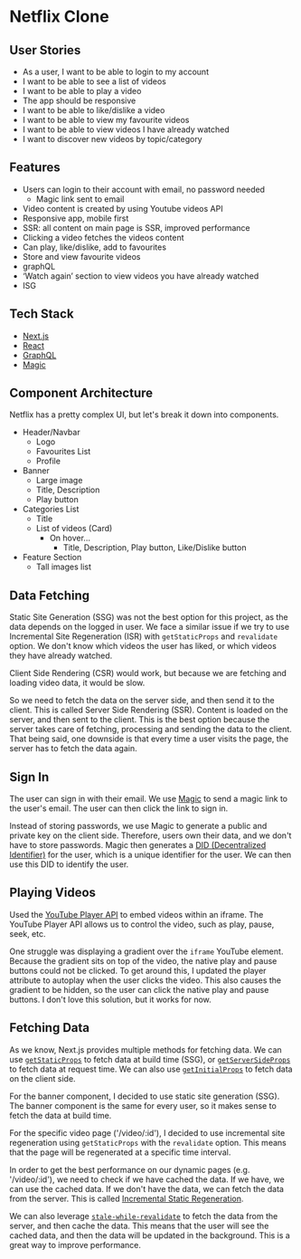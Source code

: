 # Netflix Clone

## User Stories

- As a user, I want to be able to login to my account
- I want to be able to see a list of videos
- I want to be able to play a video
- The app should be responsive
- I want to be able to like/dislike a video
- I want to be able to view my favourite videos
- I want to be able to view videos I have already watched
- I want to discover new videos by topic/category

## Features

- Users can login to their account with email, no password needed
  - Magic link sent to email
- Video content is created by using Youtube videos API
- Responsive app, mobile first
- SSR: all content on main page is SSR, improved performance
- Clicking a video fetches the videos content
- Can play, like/dislike, add to favourites
- Store and view favourite videos
- graphQL
- ‘Watch again’ section to view videos you have already watched
- ISG

## Tech Stack

- [Next.js](https://nextjs.org/)
- [React](https://reactjs.org/)
- [GraphQL](https://graphql.org/)
- [Magic](https://magic.link/)

## Component Architecture

Netflix has a pretty complex UI, but let's break it down into components.

- Header/Navbar
  - Logo
  - Favourites List
  - Profile
- Banner
  - Large image
  - Title, Description
  - Play button
- Categories List
  - Title
  - List of videos (Card)
    - On hover...
      - Title, Description, Play button, Like/Dislike button
- Feature Section
  - Tall images list

## Data Fetching

Static Site Generation (SSG) was not the best option for this project, as the data depends on the logged in user. We face a similar issue if we try to use Incremental Site Regeneration (ISR) with `getStaticProps` and  `revalidate` option. We don't know which videos the user has liked, or which videos they have already watched.

Client Side Rendering (CSR) would work, but because we are fetching and loading video data, it would be slow.

So we need to fetch the data on the server side, and then send it to the client. This is called Server Side Rendering (SSR). Content is loaded on the server, and then sent to the client. This is the best option because the server takes care of fetching, processing and sending the data to the client. That being said, one downside is that every time a user visits the page, the server has to fetch the data again.

## Sign In

The user can sign in with their email. We use [Magic](https://magic.link/) to send a magic link to the user's email. The user can then click the link to sign in.

Instead of storing passwords, we use Magic to generate a public and private key on the client side. Therefore, users own their data, and we don't have to store passwords. Magic then generates a [DID (Decentralized Identifier)](https://magic.link/docs/auth/introduction/decentralized-id) for the user, which is a unique identifier for the user. We can then use this DID to identify the user.

## Playing Videos

Used the [YouTube Player API](https://developers.google.com/youtube/iframe_api_reference) to embed videos within an iframe. The YouTube Player API allows us to control the video, such as play, pause, seek, etc.

One struggle was displaying a gradient over the `iframe` YouTube element. Because the gradient sits on top of the video, the native play and pause buttons could not be clicked. To get around this, I updated the player attribute to autoplay when the user clicks the video. This also causes the gradient to be hidden, so the user can click the native play and pause buttons. I don't love this solution, but it works for now.

## Fetching Data

As we know, Next.js provides multiple methods for fetching data. We can use [`getStaticProps`](https://nextjs.org/docs/basic-features/data-fetching/get-static-props) to fetch data at build time (SSG), or [`getServerSideProps`](https://nextjs.org/docs/basic-features/data-fetching/get-server-side-props) to fetch data at request time. We can also use [`getInitialProps`](https://nextjs.org/docs/api-reference/data-fetching/get-initial-props) to fetch data on the client side.

For the banner component, I decided to use static site generation (SSG). The banner component is the same for every user, so it makes sense to fetch the data at build time.

For the specific video page ('/video/:id'), I decided to use incremental site regeneration using `getStaticProps` with the `revalidate` option. This means that the page will be regenerated at a specific time interval.

In order to get the best performance on our dynamic pages (e.g. '/video/:id'), we need to check if we have cached the data. If we have, we can use the cached data. If we don't have the data, we can fetch the data from the server. This is called [Incremental Static Regeneration](https://nextjs.org/docs/basic-features/data-fetching/incremental-static-regeneration).

<!-- MAYBE -->
We can also leverage [`stale-while-revalidate`](https://swr.vercel.app/docs/with-nextjs) to fetch the data from the server, and then cache the data. This means that the user will see the cached data, and then the data will be updated in the background. This is a great way to improve performance.